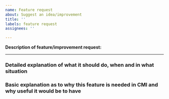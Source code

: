 ```yaml
---
name: Feature request
about: Suggest an idea/improvement
title: ''
labels: feature request
assignees: ''

---
```


**Description of feature/improvement request:**

---
### Detailed explanation of what it should do, when and in what situation ###
### Basic explanation as to why this feature is needed in CMI and why useful it would be to have ###
